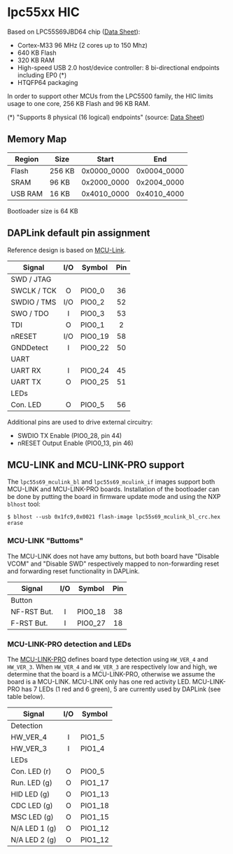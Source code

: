 # lpc55xx HIC

Based on LPC55S69JBD64 chip ([Data Sheet](https://www.nxp.com/docs/en/nxp/data-sheets/LPC55S6x_DS.pdf)):
- Cortex-M33 96 MHz (2 cores up to 150 Mhz)
- 640 KB Flash
- 320 KB RAM
- High-speed USB 2.0 host/device controller: 8 bi-directional endpoints including EP0 (*)
- HTQFP64 packaging

In order to support other MCUs from the LPC5500 family, the HIC limits usage
to one core, 256 KB Flash and 96 KB RAM.

(*) "Supports 8 physical (16 logical) endpoints" (source: [Data Sheet](https://www.nxp.com/docs/en/nxp/data-sheets/LPC55S6x_DS.pdf))

## Memory Map

| Region   |  Size  | Start       | End         |
|----------|--------|-------------|-------------|
| Flash    | 256 KB | 0x0000_0000 | 0x0004_0000 |
| SRAM     |  96 KB | 0x2000_0000 | 0x2004_0000 |
| USB RAM  |  16 KB | 0x4010_0000 | 0x4010_4000 |

Bootloader size is 64 KB

## DAPLink default pin assignment

Reference design is based on [MCU-Link](https://www.nxp.com/design/development-boards/lpcxpresso-boards/mcu-link-debug-probe:MCU-LINK).

| Signal      | I/O | Symbol  | Pin |
|-------------|:---:|---------|:---:|
| SWD / JTAG  |
| SWCLK / TCK |  O  | PIO0_0  |  36 |
| SWDIO / TMS | I/O | PIO0_2  |  52 |
| SWO / TDO   |  I  | PIO0_3  |  53 |
| TDI         |  O  | PIO0_1  |   2 |
| nRESET      | I/O | PIO0_19 |  58 |
| GNDDetect   |  I  | PIO0_22 |  50 |
| UART        |
| UART RX     |  I  | PIO0_24 |  45 |
| UART TX     |  O  | PIO0_25 |  51 |
| LEDs        |
| Con. LED    |  O  | PIO0_5  |  56 |

Additional pins are used to drive external circuitry:
- SWDIO TX Enable (PIO0_28, pin 44)
- nRESET Output Enable (PIO0_13, pin 46)

## MCU-LINK and MCU-LINK-PRO support

The `lpc55s69_mculink_bl` and `lpc55s69_mculink_if` images support both
MCU-LINK and MCU-LINK-PRO boards. Installation of the bootloader can be
done by putting the board in firmware update mode and using the NXP
`blhost` tool:

```
$ blhost --usb 0x1fc9,0x0021 flash-image lpc55s69_mculink_bl_crc.hex erase
```

### MCU-LINK "Buttoms"

The MCU-LINK does not have amy buttons, but both board have "Disable VCOM"
and "Disable SWD" respectively mapped to non-forwarding reset and
forwarding reset functionality in DAPLink.

| Signal      | I/O | Symbol  | Pin |
|-------------|:---:|---------|:---:|
| Button      |
| NF-RST But. |  I  | PIO0_18 |  38 |
| F-RST  But. |  I  | PIO0_27 |  18 |

### MCU-LINK-PRO detection and LEDs

The [MCU-LINK-PRO](https://www.nxp.com/design/microcontrollers-developer-resources/mcu-link-pro-debug-probe:MCU-LINK-PRO)
defines board type detection using `HW_VER_4` and `HW_VER_3`. When
`HW_VER_4` and `HW_VER_3` are respectively low and high, we determine that
the board is a MCU-LINK-PRO, otherwise we assume the board is a MCU-LINK.
MCU-LINK only has one red activity LED. MCU-LINK-PRO has 7 LEDs (1 red
and 6 green), 5 are currently used by DAPLink (see table below).

| Signal        | I/O | Symbol  |
|---------------|:---:|---------|
| Detection     |
| HW_VER_4      |  I  | PIO1_5  |
| HW_VER_3      |  I  | PIO1_4  |
| LEDs          |
| Con. LED  (r) |  O  | PIO0_5  |
| Run. LED  (g) |  O  | PIO1_17 |
| HID LED   (g) |  O  | PIO1_13 |
| CDC LED   (g) |  O  | PIO1_18 |
| MSC LED   (g) |  O  | PIO1_15 |
| N/A LED 1 (g) |  O  | PIO1_12 |
| N/A LED 2 (g) |  O  | PIO1_12 |
